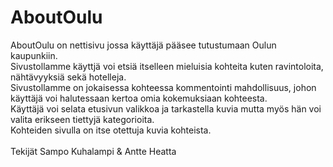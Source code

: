 # AboutOulu
AboutOulu on nettisivu jossa käyttäjä pääsee tutustumaan Oulun kaupunkiin.<br>
Sivustollamme käyttjä voi etsiä itselleen mieluisia kohteita kuten ravintoloita, nähtävyyksiä sekä hotelleja.<br>
Sivustollamme on jokaisessa kohteessa kommentointi mahdollisuus, johon käyttäjä voi halutessaan kertoa omia kokemuksiaan kohteesta.<br>
Käyttäjä voi selata etusivun valikkoa ja tarkastella kuvia mutta myös hän voi valita erikseen tiettyjä kategorioita.<br>
Kohteiden sivulla on itse otettuja kuvia kohteista.<br>
<br>
Tekijät Sampo Kuhalampi & Antte Heatta
